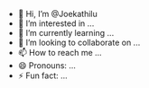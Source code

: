 - 👋 Hi, I’m @Joekathilu
- 👀 I’m interested in ...
- 🌱 I’m currently learning ...
- 💞️ I’m looking to collaborate on ...
- 📫 How to reach me ...
- 😄 Pronouns: ...
- ⚡ Fun fact: ...

<!---
Joekathilu/Joekathilu is a ✨ special ✨ repository because its `README.md` (this file) appears on your GitHub profile.
You can click the Preview link to take a look at your changes.
--->
